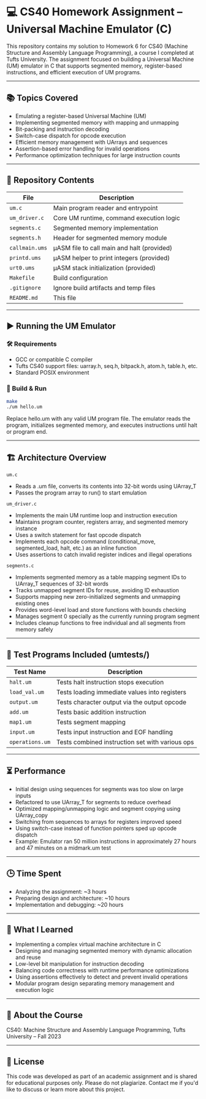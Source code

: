 # 💻 CS40 Homework Assignment – Universal Machine Emulator (C)
This repository contains my solution to Homework 6 for CS40 (Machine Structure and Assembly Language Programming), a course I completed at Tufts University. The assignment focused on building a Universal Machine (UM) emulator in C that supports segmented memory, register-based instructions, and efficient execution of UM programs.

---

## 📚 Topics Covered

- Emulating a register-based Universal Machine (UM)
- Implementing segmented memory with mapping and unmapping
- Bit-packing and instruction decoding
- Switch-case dispatch for opcode execution
- Efficient memory management with UArrays and sequences
- Assertion-based error handling for invalid operations
- Performance optimization techniques for large instruction counts

---

## 📂 Repository Contents
| File | Description |
|------|-------------|
| `um.c` | Main program reader and entrypoint |
| `um_driver.c` | Core UM runtime, command execution logic |
| `segments.c` |	Segmented memory implementation |
| `segments.h` | Header for segmented memory module |
| `callmain.ums` | μASM file to call main and halt (provided) |
| `printd.ums` | μASM helper to print integers (provided) |
| `urt0.ums` | μASM stack initialization (provided) |
| `Makefile` | Build configuration |
| `.gitignore` | Ignore build artifacts and temp files |
| `README.md` | This file |

---

## ▶️ Running the UM Emulator

### 🛠 Requirements

- GCC or compatible C compiler
- Tufts CS40 support files: uarray.h, seq.h, bitpack.h, atom.h, table.h, etc.
- Standard POSIX environment

### 🔧 Build & Run
```bash
make
./um hello.um
```

Replace hello.um with any valid UM program file. The emulator reads the program, initializes segmented memory, and executes instructions until halt or program end.

---

## 🏗 Architecture Overview
`um.c`

- Reads a .um file, converts its contents into 32-bit words using UArray_T
- Passes the program array to run() to start emulation

`um_driver.c`

- Implements the main UM runtime loop and instruction execution
- Maintains program counter, registers array, and segmented memory instance
- Uses a switch statement for fast opcode dispatch
- Implements each opcode command (conditional_move, segmented_load, halt, etc.) as an inline function
- Uses assertions to catch invalid register indices and illegal operations

`segments.c`

- Implements segmented memory as a table mapping segment IDs to UArray_T sequences of 32-bit words
- Tracks unmapped segment IDs for reuse, avoiding ID exhaustion
- Supports mapping new zero-initialized segments and unmapping existing ones
- Provides word-level load and store functions with bounds checking
- Manages segment 0 specially as the currently running program segment
- Includes cleanup functions to free individual and all segments from memory safely

---

## 🧪 Test Programs Included (umtests/)

| Test Name | Description |
|------|-------------|
| `halt.um` |	Tests halt instruction stops execution |
| `load_val.um` | Tests loading immediate values into registers |
| `output.um`	| Tests character output via the output opcode |
| `add.um` | Tests basic addition instruction |
| `map1.um` | Tests segment mapping |
| `input.um` | Tests input instruction and EOF handling |
| `operations.um`| Tests combined instruction set with various ops |

---

## ⏳ Performance

- Initial design using sequences for segments was too slow on large inputs
- Refactored to use UArray_T for segments to reduce overhead
- Optimized mapping/unmapping logic and segment copying using UArray_copy
- Switching from sequences to arrays for registers improved speed
- Using switch-case instead of function pointers sped up opcode dispatch
- Example: Emulator ran 50 million instructions in approximately 27 hours and 47 minutes on a midmark.um test

---

## 🕒 Time Spent

- Analyzing the assignment: ~3 hours
- Preparing design and architecture: ~10 hours
- Implementation and debugging: ~20 hours

---

## 🧠 What I Learned
- Implementing a complex virtual machine architecture in C
- Designing and managing segmented memory with dynamic allocation and reuse
- Low-level bit manipulation for instruction decoding
- Balancing code correctness with runtime performance optimizations
- Using assertions effectively to detect and prevent invalid operations
- Modular program design separating memory management and execution logic

---

## 🏫 About the Course
CS40: Machine Structure and Assembly Language Programming,
Tufts University – Fall 2023

---

## 📄 License
This code was developed as part of an academic assignment and is shared for educational purposes only. Please do not plagiarize. Contact me if you'd like to discuss or learn more about this project.

